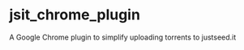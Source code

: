 jsit_chrome_plugin
==================

A Google Chrome plugin to simplify uploading torrents to justseed.it
